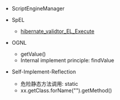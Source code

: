 
- ScriptEngineManager

- SpEL
   - [hibernate_validtor_EL_Execute](https://kevinsa.com/2020/06/17/hibernate-validtor-EL-Execute/)

- OGNL
  - getValue()
  - Internal implement principle: findValue

- Self-Implement-Reflection
  - 危险静态方法调用: static
  - xx.getClass.forName("").getMethod()
